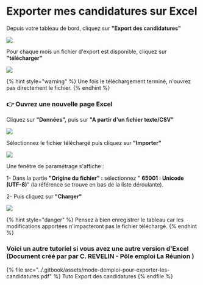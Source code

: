 # Exporter mes candidatures sur Excel

Depuis votre tableau de bord, cliquez sur **"Export des candidatures"**

![](../.gitbook/assets/export1.png)

Pour chaque mois un fichier d'export est disponible, cliquez sur **"télécharger"**

![](../.gitbook/assets/export2.png)

{% hint style="warning" %}
Une fois le téléchargement terminé, n'ouvrez pas directement le fichier.
{% endhint %}

### **👉 Ouvrez une nouvelle page Excel**

Cliquez sur **"Données",** puis sur **"A partir d'un fichier texte/CSV"**

![](<../.gitbook/assets/image (70).png>)

Sélectionnez le fichier téléchargé puis cliquez sur **"Importer"**&#x20;

![](<../.gitbook/assets/image (72).png>)

Une fenêtre de paramétrage s'affiche :&#x20;

1- Dans  la partie **"Origine du fichier"  :** sélectionnez " **65001 : Unicode (UTF-8)**” (la référence se trouve en bas de la liste déroulante).&#x20;

2-  Puis cliquez sur **"Charger"**

![](<../.gitbook/assets/image (74).png>)

{% hint style="danger" %}
Pensez à bien enregistrer le tableau car les modifications apportées n'impacteront pas le fichier téléchargé.
{% endhint %}

### Voici un autre tutoriel si vous avez une autre version d'Excel  (Document créé par par C. REVELIN - Pôle emploi La Réunion )

{% file src="../.gitbook/assets/mode-demploi-pour-exporter-les-candidatures.pdf" %}
Tuto Export des candidatures&#x20;
{% endfile %}
